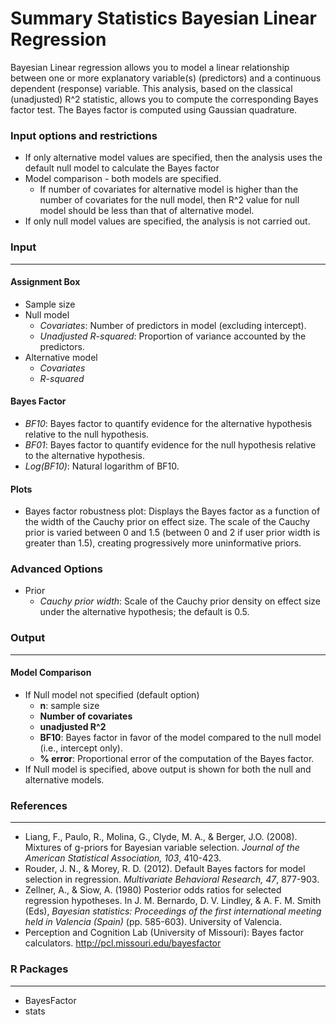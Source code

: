 Summary Statistics Bayesian Linear Regression
==================

Bayesian Linear regression allows you to model a linear relationship between one or more explanatory variable(s) (predictors) and a continuous dependent (response) variable. This analysis, based on the classical (unadjusted) R^2 statistic, allows you to compute the corresponding Bayes factor test. The Bayes factor is computed using Gaussian quadrature.

### Input options and restrictions
- If only alternative model values are specified, then the analysis uses the default null model to calculate the Bayes factor
- Model comparison - both models are specified.
    - If number of covariates for alternative model is higher than the number of covariates for the null model, then R^2 value for null model should be less than that of alternative model.
- If only null model values are specified, the analysis is not carried out.    

### Input
---
#### Assignment Box
- Sample size
- Null model
    - *Covariates*: Number of predictors in model (excluding intercept).
    - *Unadjusted R-squared*: Proportion of variance accounted by the predictors.
- Alternative model
    - *Covariates*
    - *R-squared*

#### Bayes Factor
- *BF10*: Bayes factor to quantify evidence for the alternative hypothesis relative to the null hypothesis.
- *BF01*: Bayes factor to quantify evidence for the null hypothesis relative to the alternative hypothesis.
- *Log(BF10)*: Natural logarithm of BF10.

#### Plots
- Bayes factor robustness plot: Displays the Bayes factor as a function of the width of the Cauchy prior on effect size. The scale of the Cauchy prior is varied between 0 and 1.5 (between 0 and 2 if user prior width is greater than 1.5), creating progressively more uninformative priors.

### Advanced Options
- Prior
  - *Cauchy prior width*: Scale of the Cauchy prior density on effect size under the alternative hypothesis; the default is 0.5.

### Output
--- 
#### Model Comparison
- If Null model not specified (default option)
    - **n**: sample size
    - **Number of covariates**
    - **unadjusted R^2**
    - **BF10**: Bayes factor in favor of the model compared to the null model (i.e., intercept only).
    - **% error**: Proportional error of the computation of the Bayes factor.
- If Null model is specified, above output is shown for both the null and alternative models.

### References
---
- Liang, F., Paulo, R., Molina, G., Clyde, M. A., & Berger, J.O. (2008). Mixtures of g-priors for Bayesian variable selection. *Journal of the American Statistical Association, 103*, 410-423.
- Rouder, J. N., & Morey, R. D. (2012). Default Bayes factors for model selection in regression. *Multivariate Behavioral Research, 47*, 877-903.
- Zellner, A., & Siow, A. (1980) Posterior odds ratios for selected regression hypotheses. In J. M. Bernardo, D. V. Lindley, & A. F. M. Smith (Eds), *Bayesian statistics: Proceedings of the first international meeting held in Valencia (Spain)* (pp. 585-603). University of Valencia.
- Perception and Cognition Lab (University of Missouri): Bayes factor calculators. http://pcl.missouri.edu/bayesfactor

### R Packages
---
- BayesFactor
- stats
